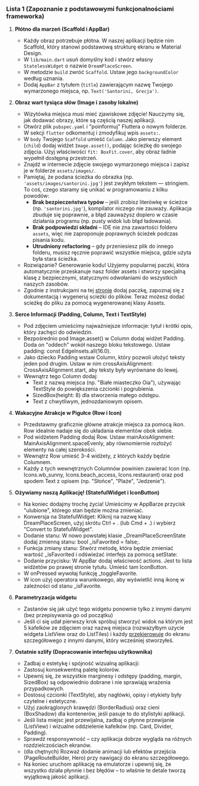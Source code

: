 ### Lista 1 (Zapoznanie z podstawowymi funkcjonalnościami frameworka)

1. **Płótno dla marzeń (Scaffold i AppBar)**
    - Każdy obraz potrzebuje płótna. W naszej aplikacji będzie nim Scaffold, który stanowi podstawową strukturę ekranu w Material Design.
    - W `lib/main.dart` usuń domyślny kod i stwórz własny `StatelessWidget` o nazwie `DreamPlaceScreen`.
    - W metodzie `build` zwróć `Scaffold`. Ustaw jego `backgroundColor` według uznania.
    - Dodaj `AppBar` z tytułem (`title`) zawierającym nazwę Twojego wymarzonego miejsca, np. `Text('Santorini, Grecja')`.

2. **Obraz wart tysiąca słów (Image i zasoby lokalne)**
    - Wizytówka miejsca musi mieć zjawiskowe zdjęcie! Nauczymy się, jak dodawać obrazy, które są częścią naszej aplikacji.
    - Otwórz plik `pubspec.yaml` i "poinformuj" Fluttera o nowym folderze. W sekcji `flutter` odkomentuj i zmodyfikuj wpis `assets:`.
    - W `body` Twojego `Scaffold` umieść `Column`. Jako pierwszy element (`child`) dodaj widżet `Image.asset()`, podając ścieżkę do swojego zdjęcia. Użyj właściwości `fit: BoxFit.cover`, aby obraz ładnie wypełnił dostępną przestrzeń.
    - Znajdź w internecie zdjęcie swojego wymarzonego miejsca i zapisz je w folderze `assets/images/`.
    - Pamiętaj, że podana ścieżka do obrazka (np. `'assets/images/santorini.jpg'`) jest zwykłym tekstem — stringiem. To coś, czego staramy się unikać w programowaniu z kilku powodów:
        - **Brak bezpieczeństwa typów** – jeśli zrobisz literówkę w ścieżce (np. `'santorini.jpg'`), kompilator niczego nie zauważy. Aplikacja zbuduje się poprawnie, a błąd zauważysz dopiero w czasie działania programu (np. pusty widok lub błąd ładowania).
        - **Brak podpowiedzi składni** – IDE nie zna zawartości folderu `assets`, więc nie zaproponuje poprawnych ścieżek podczas pisania kodu.
        - **Utrudniony refactoring** – gdy przeniesiesz plik do innego folderu, musisz ręcznie poprawić wszystkie miejsca, gdzie użyta była stara ścieżka.
    - Rozwiązanie? Generowanie kodu! Użyjemy popularnej paczki, która automatycznie przeskanuje nasz folder assets i stworzy specjalną klasę z bezpiecznymi, statycznymi odwołaniami do wszystkich naszych zasobów.
    - Zgodnie z instrukcjami na tej [stronie](https://pub.dev/packages/flutter_gen_runner) dodaj paczkę, zapoznaj się z dokumentacją i wygeneruj scieżki do plików. Teraz możesz dodać scieżkę do pliku za pomocą wygenerowanej klasy Assets.

3. **Serce Informacji (Padding, Column, Text i TextStyle)**
    - Pod zdjęciem umieścimy najważniejsze informacje: tytuł i krótki opis, który zachęci do odwiedzin.
    - Bezpośrednio pod Image.asset() w Column dodaj widżet Padding. Doda on "oddech" wokół naszego bloku tekstowego. Ustaw padding: const EdgeInsets.all(16.0).
    - Jako dziecko Padding wstaw Column, który pozwoli ułożyć teksty jeden pod drugim. Ustaw w nim crossAxisAlignment: CrossAxisAlignment.start, aby teksty były wyrównane do lewej.
    - Wewnątrz tego Column dodaj:
        - Text z nazwą miejsca (np. "Białe miasteczko Oia"), używając TextStyle do powiększenia czcionki i pogrubienia.
        - SizedBox(height: 8) dla stworzenia małego odstępu.
        - Text z chwytliwym, jednozdaniowym opisem.

4. **Wakacyjne Atrakcje w Pigułce (Row i Icon)**
    - Przedstawmy graficznie główne atrakcje miejsca za pomocą ikon. Row idealnie nadaje się do układania elementów obok siebie.
    - Pod widżetem Padding dodaj Row. Ustaw mainAxisAlignment: MainAxisAlignment.spaceEvenly, aby równomiernie rozłożyć elementy na całej szerokości.
    - Wewnątrz Row umieść 3-4 widżety, z których każdy będzie Columnem.
    - Każdy z tych wewnętrznych Columnów powinien zawierać Icon (np. Icons.wb_sunny, Icons.beach_access, Icons.restaurant) oraz pod spodem Text z opisem (np. "Słońce", "Plaże", "Jedzenie").

5. **Ożywiamy naszą Aplikację! (StatefulWidget i IconButton)**
    - Na koniec dodajmy trochę życia! Umieścimy w AppBarze przycisk "ulubione", którego stan będzie można zmieniać.
    - Konwersja na StatefulWidget: Kliknij na nazwę klasy DreamPlaceScreen, użyj skrótu Ctrl + . (lub Cmd + .) i wybierz "Convert to StatefulWidget".
    - Dodanie stanu: W nowo powstałej klasie _DreamPlaceScreenState dodaj zmienną stanu: bool _isFavorited = false;.
    - Funkcja zmiany stanu: Stwórz metodę, która będzie zmieniać wartość _isFavorited i odświeżać interfejs za pomocą setState:
    - Dodanie przycisku: W AppBar dodaj właściwość actions. Jest to lista widżetów po prawej stronie tytułu. Umieść tam IconButton.
    - W onPressed wywołaj funkcję _toggleFavorite.
    - W icon użyj operatora warunkowego, aby wyświetlić inną ikonę w zależności od stanu _isFavorite.

6. **Parametryzacja widgetu**
    - Zastanów się jak użyć tego widgetu ponownie tylko z innymi danymi (bez przepisywania go od początku)
    - Jeśli ci się udał pierwszy krok spróbuj stworzyć widok na którym jest 5 kafelków ze zdjęciem oraz nazwą miejsca (rozwazyłbym uzycie widgeta ListView oraz do ListTiles) i każdy [przekierowuje](https://docs.flutter.dev/ui/navigation) do ekranu szczegółowego z innymi danymi, który wcześniej stworzyłeś.

7. **Ostatnie szlify (Dopracowanie interfejsu użytkownika)**
    - Zadbaj o estetykę i spójność wizualną aplikacji:
    - Zastosuj konsekwentną paletę kolorów.
    - Upewnij się, że wszystkie marginesy i odstępy (padding, margin, SizedBox) są odpowiednio dobrane i nie sprawiają wrażenia przypadkowych.
    - Dostosuj czcionki (TextStyle), aby nagłówki, opisy i etykiety były czytelne i estetyczne.
    - Użyj zaokrąglonych krawędzi (BorderRadius) oraz cieni (BoxShadow) dla kontenerów, jeśli pasuje to do stylistyki aplikacji.
    - Jeśli lista miejsc jest przewijalna, zadbaj o płynne przewijanie (ListView) i wizualne oddzielenie kafelków (np. Card, Divider, Padding).
    - Sprawdź responsywność – czy aplikacja dobrze wygląda na różnych rozdzielczościach ekranów.
    - (dla chętnych) Rozważ dodanie animacji lub efektów przejścia (PageRouteBuilder, Hero) przy nawigacji do ekranu szczegółowego.
    - Na koniec uruchom aplikację na emulatorze i upewnij się, że wszystko działa płynnie i bez błędów – to właśnie te detale tworzą wyjątkową jakość aplikacji.